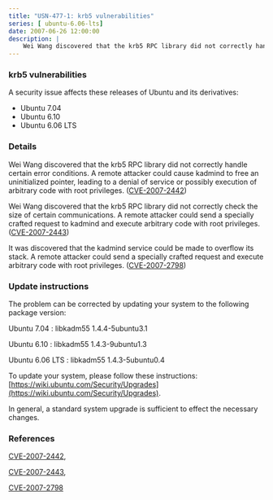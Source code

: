 ```yaml
---
title: "USN-477-1: krb5 vulnerabilities"
series: [ ubuntu-6.06-lts]
date: 2007-06-26 12:00:00
description: |
    Wei Wang discovered that the krb5 RPC library did not correctly handle certain error conditions.  A remote attacker could cause kadmind to free an uninitialized pointer, leading to a denial of service or possibly execution of arbitrary code with root privileges. ([CVE-2007-2442](http://people.ubuntu.com/~ubuntu-security/cve/CVE-2007-2442))
--- 
```

 
 


### krb5 vulnerabilities

A security issue affects these releases of Ubuntu and its derivatives:

* Ubuntu 7.04
* Ubuntu 6.10
* Ubuntu 6.06 LTS

### Details

Wei Wang discovered that the krb5 RPC library did not correctly handle certain error conditions. A remote attacker could cause kadmind to free an uninitialized pointer, leading to a denial of service or possibly execution of arbitrary code with root privileges. ([CVE-2007-2442](http://people.ubuntu.com/~ubuntu-security/cve/CVE-2007-2442))

Wei Wang discovered that the krb5 RPC library did not correctly check the size of certain communications. A remote attacker could send a specially crafted request to kadmind and execute arbitrary code with root privileges. ([CVE-2007-2443](http://people.ubuntu.com/~ubuntu-security/cve/CVE-2007-2443))

It was discovered that the kadmind service could be made to overflow its stack. A remote attacker could send a specially crafted request and execute arbitrary code with root privileges. ([CVE-2007-2798](http://people.ubuntu.com/~ubuntu-security/cve/CVE-2007-2798))

### Update instructions

The problem can be corrected by updating your system to the following package version:

Ubuntu 7.04
 : libkadm55 <span>1.4.4-5ubuntu3.1</span>

Ubuntu 6.10
 : libkadm55 <span>1.4.3-9ubuntu1.3</span>

Ubuntu 6.06 LTS
 : libkadm55 <span>1.4.3-5ubuntu0.4</span>

To update your system, please follow these instructions: [https://wiki.ubuntu.com/Security/Upgrades](https://wiki.ubuntu.com/Security/Upgrades).

In general, a standard system upgrade is sufficient to effect the necessary changes.

### References

 
 [CVE-2007-2442](http://people.ubuntu.com/~ubuntu-security/cve/CVE-2007-2442), 

 [CVE-2007-2443](http://people.ubuntu.com/~ubuntu-security/cve/CVE-2007-2443), 

 [CVE-2007-2798](http://people.ubuntu.com/~ubuntu-security/cve/CVE-2007-2798)
 

